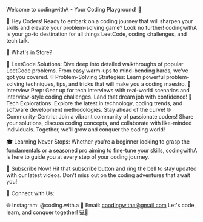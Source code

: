 Welcome to codingwithA - Your Coding Playground! 🚀

👋 Hey Coders! Ready to embark on a coding journey that will sharpen your skills and elevate your problem-solving game? Look no further! codingwithA is your go-to destination for all things LeetCode, coding challenges, and tech talk.

🤔 What's in Store?

🚀 LeetCode Solutions: Dive deep into detailed walkthroughs of popular LeetCode problems. From easy warm-ups to mind-bending hards, we've got you covered.
💡 Problem-Solving Strategies: Learn powerful problem-solving techniques, tips, and tricks that will make you a coding maestro.
🧐 Interview Prep: Gear up for tech interviews with real-world scenarios and interview-style coding challenges. Land that dream job with confidence!
🔧 Tech Explorations: Explore the latest in technology, coding trends, and software development methodologies. Stay ahead of the curve!
🌐 Community-Centric:
Join a vibrant community of passionate coders! Share your solutions, discuss coding concepts, and collaborate with like-minded individuals. Together, we'll grow and conquer the coding world!

🎓 Learning Never Stops:
Whether you're a beginner looking to grasp the fundamentals or a seasoned pro aiming to fine-tune your skills, codingwithA is here to guide you at every step of your coding journey.

🚀 Subscribe Now!
Hit that subscribe button and ring the bell to stay updated with our latest videos. Don't miss out on the coding adventures that await you!

🔗 Connect with Us:

🌐 Instagram: @coding.with.a
📧 Email: coodingwitha@gmail.com
Let's code, learn, and conquer together! 💻🚀


